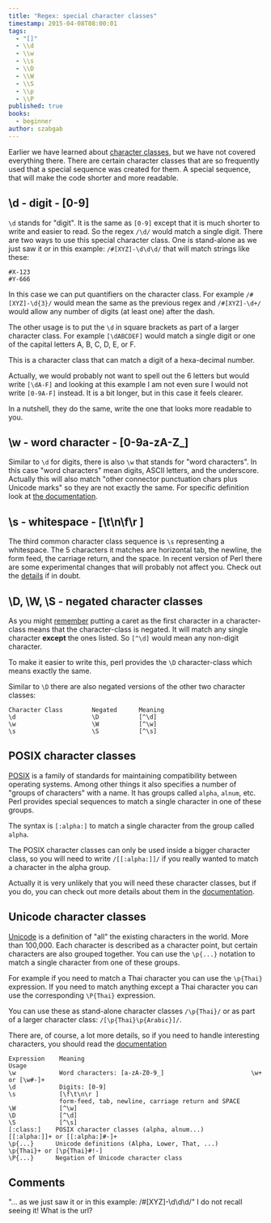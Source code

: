 ```yaml
---
title: "Regex: special character classes"
timestamp: 2015-04-08T08:00:01
tags:
  - "[]"
  - \\d
  - \\w
  - \\s
  - \\D
  - \\W
  - \\S
  - \\p
  - \\P
published: true
books:
  - beginner
author: szabgab
---
```



Earlier we have learned about [character classes](/regex-character-classes), but we have not covered everything there.
There are certain character classes that are so frequently used that a special sequence was created for them. A special sequence,
that will make the code shorter and more readable.


## \d - digit - [0-9]

`\d` stands for "digit". It is the same as `[0-9]` except that it is much shorter to write and easier to read.
So the regex `/\d/` would match a single digit. There are two ways to use this special character class.
One is stand-alone as we just saw it or in this example: `/#[XYZ]-\d\d\d/` that will match strings like these:

```
#X-123
#Y-666
```

In this case we can put quantifiers on the character class. For example `/#[XYZ]-\d{3}/`  would mean the same as the previous
regex and `/#[XYZ]-\d+/` would allow any number of digits (at least one) after the dash.


The other usage is to put the `\d` in square brackets as part of a larger character class. For example
`[\dABCDEF]` would match a single digit or one of the capital letters A, B, C, D, E, or F.

This is a character class that can match a digit of a hexa-decimal number.

Actually, we  would probably not want to spell out the 6 letters but would write `[\dA-F]` and looking at this
example I am not even sure I would not write `[0-9A-F]` instead. It is a bit longer, but in this case it feels clearer.

In a nutshell, they do the same, write the one that looks more readable to you.


## \w - word character - [0-9a-zA-Z_]

Similar to `\d` for digits, there is also `\w` that stands for "word characters". In this case "word characters" mean
digits, ASCII letters, and the underscore. Actually this will also match "other connector punctuation chars plus Unicode marks"
so they are not exactly the same. For specific definition look at
[the documentation](https://metacpan.org/pod/perlrecharclass#Backslash-sequences).


## \s - whitespace - [\t\n\f\r ]

The third common character class sequence is `\s` representing a whitespace.
The 5 characters it matches are horizontal tab, the newline, the form feed, the carriage return, and the space.
In recent version of Perl there are some experimental changes that will probably not affect you. Check out the
[details](https://metacpan.org/pod/perlrecharclass#Backslash-sequences) if in doubt.


## \D, \W, \S - negated character classes


As you might [remember](/regex-character-classes) putting a caret as the first character
in a character-class means that the character-class is negated. It will match any single
character **except** the ones listed. So  `[^\d]` would mean any non-digit character.

To make it easier to write this, perl provides the `\D` character-class which means exactly the same.

Similar to `\D` there are also negated versions of the other two character classes:

```
Character Class        Negated      Meaning
\d                     \D           [^\d]
\w                     \W           [^\w]
\s                     \S           [^\s]
```



## POSIX character classes


[POSIX](http://en.wikipedia.org/wiki/POSIX) is a family of standards for maintaining compatibility between operating systems.
Among other things it also specifies a number of "groups of characters" with a name. It has groups called
`alpha`, `alnum`, etc. Perl provides special sequences to match a single character in one of these groups.

The syntax is `[:alpha:]` to match a single character from the group called `alpha`.

The POSIX character classes can only be used inside a bigger character class, so you will need to write `/[[:alpha:]]/`
if you really wanted to match a character in the alpha group.

Actually it is very unlikely that you will need these character classes, but if you do, you can check out more details about them
in the [documentation](https://metacpan.org/pod/perlrecharclass#POSIX-Character-Classes).

## Unicode character classes

[Unicode](http://en.wikipedia.org/wiki/Unicode) is a definition of "all" the existing characters in the world. More than 100,000.
Each character is described as a character point, but certain characters are also grouped together. You can use the `\p{...}` notation
to match a single character from one of these groups.

For example if you need to match a Thai character you can use the `\p{Thai}` expression.
If you need to match anything except a Thai character you can use the corresponding `\P{Thai}` expression.

You can use these as stand-alone character classes `/\p{Thai}/` or as part of a larger character class:
`/[\p{Thai}\p{Arabic}]/`.


There are, of course, a lot more details, so if you need to handle interesting characters, 
you should read the [documentation](https://metacpan.org/pod/perlrecharclass#Unicode-Properties)

```
Expression    Meaning                                              Usage
\w            Word characters: [a-zA-Z0-9_]                        \w+ or [\w#-]+
\d            Digits: [0-9]    
\s            [\f\t\n\r ]
              form-feed, tab, newline, carriage return and SPACE
\W            [^\w]    
\D            [^\d]    
\S            [^\s]    
[:class:]    POSIX character classes (alpha, alnum...)             [[:alpha:]]+ or [[:alpha:]#-]+
\p{...}      Unicode definitions (Alpha, Lower, That, ...)         \p{Thai}+ or [\p{Thai}#!-]
\P{...}      Negation of Unicode character class    
```


## Comments

"... as we just saw it or in this example: /#[XYZ]-\d\d\d/" I do not recall seeing it! What is the url?

